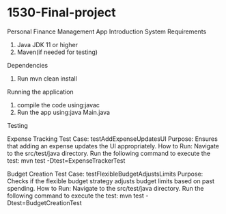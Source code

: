 # 1530-Final-project
Personal Finance Management App
Introduction
System Requirements
1. Java JDK 11 or higher
2. Maven(if needed for testing)



Dependencies
1. Run mvn clean install

Running the application
1. compile the code using:javac
2. Run the app using:java Main.java

Testing

Expense Tracking
Test Case: testAddExpenseUpdatesUI
Purpose: Ensures that adding an expense updates the UI appropriately.
How to Run:
Navigate to the src/test/java directory.
Run the following command to execute the test: mvn test -Dtest=ExpenseTrackerTest

Budget Creation
Test Case: testFlexibleBudgetAdjustsLimits
Purpose: Checks if the flexible budget strategy adjusts budget limits based on past spending.
How to Run:
Navigate to the src/test/java directory.
Run the following command to execute the test: mvn test -Dtest=BudgetCreationTest
